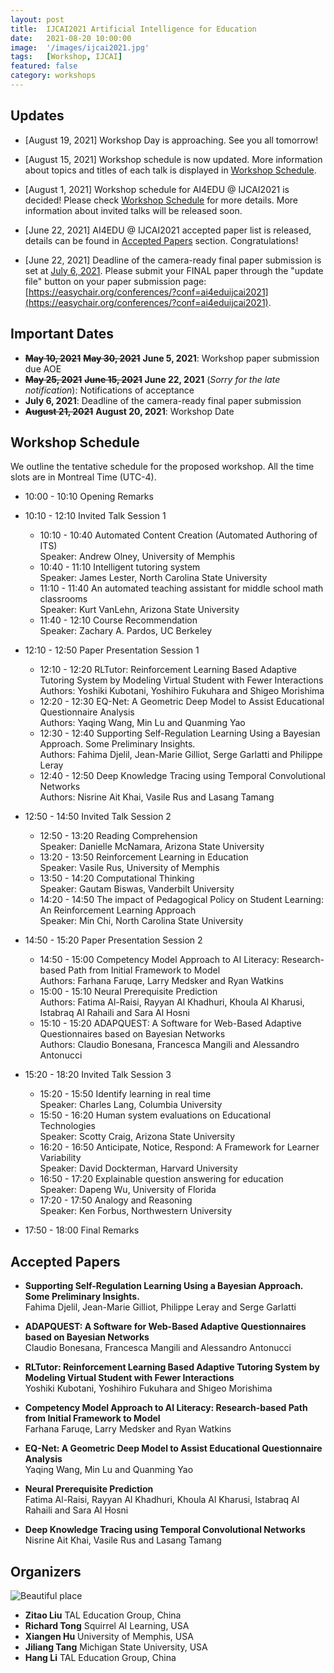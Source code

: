 ```yaml
---
layout: post
title:  IJCAI2021 Artificial Intelligence for Education
date:   2021-08-20 10:00:00
image:  '/images/ijcai2021.jpg'
tags:   [Workshop, IJCAI]
featured: false
category: workshops
---
```


## Updates
* [August 19, 2021] Workshop Day is approaching. See you all tomorrow!

* [August 15, 2021] Workshop schedule is now updated. More information about topics and titles of each talk is displayed in [Workshop Schedule](#workshop-schedule).

* [August 1, 2021] Workshop schedule for AI4EDU @ IJCAI2021 is decided! Please check [Workshop Schedule](#workshop-schedule) for more details. More information about invited talks will be released soon.

* [June 22, 2021] AI4EDU @ IJCAI2021 accepted paper list is released, details can be found in [Accepted Papers](#accepted-papers) section. Congratulations!

* [June 22, 2021] Deadline of the camera-ready final paper submission is set at <u>July 6, 2021</u>. Please submit your FINAL paper through the "update file" button on your paper submission page: [https://easychair.org/conferences/?conf=ai4eduijcai2021](https://easychair.org/conferences/?conf=ai4eduijcai2021). 


## Important Dates

* ~~**May 10, 2021**~~ ~~**May 30, 2021**~~ **June 5, 2021**: Workshop paper submission due AOE
* ~~**May 25, 2021**~~ ~~**June 15, 2021**~~ **June 22, 2021** (*Sorry for the late notification*): Notifications of acceptance
* **July 6, 2021**: Deadline of the camera-ready final paper submission
* ~~**August 21, 2021**~~ **August 20, 2021**: Workshop Date 


## Workshop Schedule

We outline the tentative schedule for the proposed workshop. All the time slots are in Montreal Time (UTC-4).

* 10:00 - 10:10 Opening Remarks
* 10:10 - 12:10 Invited Talk Session 1
    * 10:10 - 10:40 Automated Content Creation (Automated Authoring of ITS)  
      Speaker: Andrew Olney, University of Memphis
    * 10:40 - 11:10 Intelligent tutoring system  
      Speaker: James Lester, North Carolina State University
    * 11:10 - 11:40 An automated teaching assistant for middle school math classrooms  
      Speaker: Kurt VanLehn, Arizona State University
    * 11:40 - 12:10 Course Recommendation  
      Speaker: Zachary A. Pardos, UC Berkeley
* 12:10 - 12:50 Paper Presentation Session 1
    * 12:10 - 12:20 RLTutor: Reinforcement Learning Based Adaptive Tutoring System by Modeling Virtual Student with Fewer Interactions  
    Authors: Yoshiki Kubotani, Yoshihiro Fukuhara and Shigeo Morishima
    * 12:20 - 12:30 EQ-Net: A Geometric Deep Model to Assist Educational Questionnaire Analysis  
    Authors: Yaqing Wang, Min Lu and Quanming Yao
    * 12:30 - 12:40 Supporting Self-Regulation Learning Using a Bayesian Approach. Some Preliminary Insights.  
    Authors: Fahima Djelil, Jean-Marie Gilliot, Serge Garlatti and Philippe Leray
    * 12:40 - 12:50 Deep Knowledge Tracing using Temporal Convolutional Networks  
    Authors: Nisrine Ait Khai, Vasile Rus and Lasang Tamang
* 12:50 - 14:50 Invited Talk Session 2
    * 12:50 - 13:20 Reading Comprehension  
    Speaker: Danielle McNamara, Arizona State University
    * 13:20 - 13:50 Reinforcement Learning in Education  
    Speaker: Vasile Rus, University of Memphis
    * 13:50 - 14:20 Computational Thinking  
    Speaker: Gautam Biswas, Vanderbilt University
    * 14:20 - 14:50 The impact of Pedagogical Policy on Student Learning: An Reinforcement Learning Approach  
    Speaker: Min Chi, North Carolina State University
* 14:50 - 15:20 Paper Presentation Session 2
    * 14:50 - 15:00 Competency Model Approach to AI Literacy: Research-based Path from Initial Framework to Model  
    Authors: Farhana Faruqe, Larry Medsker and Ryan Watkins
    * 15:00 - 15:10 Neural Prerequisite Prediction  
    Authors: Fatima Al-Raisi, Rayyan Al Khadhuri, Khoula Al Kharusi, Istabraq Al Rahaili and Sara Al Hosni
    * 15:10 - 15:20 ADAPQUEST: A Software for Web-Based Adaptive Questionnaires based on Bayesian Networks  
    Authors: Claudio Bonesana, Francesca Mangili and Alessandro Antonucci
* 15:20 - 18:20 Invited Talk Session 3
    * 15:20 - 15:50 Identify learning in real time  
    Speaker: Charles Lang, Columbia University
    * 15:50 - 16:20 Human system evaluations on Educational Technologies  
    Speaker: Scotty Craig, Arizona State University
    * 16:20 - 16:50 Anticipate, Notice, Respond: A Framework for Learner Variability  
    Speaker: David Dockterman, Harvard University
    * 16:50 - 17:20 Explainable question answering for education  
    Speaker: Dapeng Wu, University of Florida
    * 17:20 - 17:50 Analogy and Reasoning  
    Speaker: Ken Forbus, Northwestern University

* 17:50 - 18:00 Final Remarks


## Accepted Papers

* **Supporting Self-Regulation Learning Using a Bayesian Approach. Some Preliminary Insights.**  
Fahima Djelil, Jean-Marie Gilliot, Philippe Leray and Serge Garlatti

* **ADAPQUEST: A Software for Web-Based Adaptive Questionnaires based on Bayesian Networks**  
Claudio Bonesana, Francesca Mangili and Alessandro Antonucci

* **RLTutor: Reinforcement Learning Based Adaptive Tutoring System by Modeling Virtual Student with Fewer Interactions**  
Yoshiki Kubotani, Yoshihiro Fukuhara and Shigeo Morishima

* **Competency Model Approach to AI Literacy: Research-based Path from Initial Framework to Model**  
Farhana Faruqe, Larry Medsker and Ryan Watkins

* **EQ-Net: A Geometric Deep Model to Assist Educational Questionnaire Analysis**  
Yaqing Wang, Min Lu and Quanming Yao

* **Neural Prerequisite Prediction**  
Fatima Al-Raisi, Rayyan Al Khadhuri, Khoula Al Kharusi, Istabraq Al Rahaili and Sara Al Hosni

* **Deep Knowledge Tracing using Temporal Convolutional Networks**  
Nisrine Ait Khai, Vasile Rus and Lasang Tamang


## Organizers

![Beautiful place]({{site.baseurl}}/images/ijcai2021_workshop_organizers.jpg)

* **Zitao Liu** TAL Education Group, China
* **Richard Tong** Squirrel AI Learning, USA
* **Xiangen Hu** University of Memphis, USA
* **Jiliang Tang** Michigan State University, USA
* **Hang Li** TAL Education Group, China
